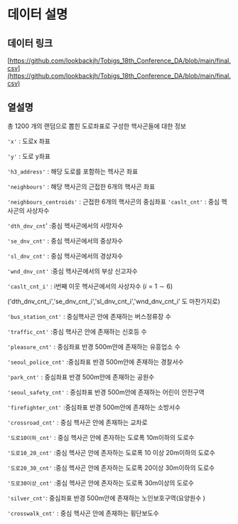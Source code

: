 # 데이터 설명

## 데이터 링크

[https://github.com/lookbackjh/Tobigs_18th_Conference_DA/blob/main/final.csv](https://github.com/lookbackjh/Tobigs_18th_Conference_DA/blob/main/final.csv)

## 열설명

총 1200 개의 랜덤으로 뽑힌 도로좌표로 구성한 헥사곤들에 대한 정보

`'x'` :  도로x 좌표

`'y'` : 도로 y좌표

`'h3_address'` : 해당 도로를 포함하는 헥사곤 좌표

`'neighbours'` : 해당 핵사곤의 근접한 6개의 핵사곤 좌표

`'neighbours_centroids'` : 근접한 6개의 핵사곤의 중심좌표
`'caslt_cnt'`  : 중심 헥사곤의 사상자수

`'dth_dnv_cnt`' :중심 헥사곤에서의 사망자수

`'se_dnv_cnt'`  : 중심 헥사곤에서의 중상자수

`'sl_dnv_cnt'` : 중심 헥사곤에서의 경상자수

`'wnd_dnv_cnt'` :중심 헥사곤에서의 부상 신고자수

`'caslt_cnt_i'` : i번째 이웃 헥사곤에서의 사상자수  ($i=1 \sim 6)$

('dth_dnv_cnt_i','se_dnv_cnt_i','sl_dnv_cnt_i','wnd_dnv_cnt_i’ 도 마찬가지로)

`'bus_station_cnt'` : 중심핵사곤 안에 존재하는 버스정류장 수

`'traffic_cnt'` :중심 핵사곤 안에 존재하는 신호등 수

`'pleasure_cnt'` : 중심좌표 반경 500m안에 존재하는 유흥업소 수

`'seoul_police_cnt'` :중심좌표 반경 500m안에 존재하는 경찰서수

`'park_cnt'`  : 중심좌표 반경 500m안에 존재하는 공원수

`'seoul_safety_cnt'` : 중심좌표 반경 500m안에 존재하는 어린이 안전구역

`'firefighter_cnt'` :중심좌표 반경 500m안에 존재하는 소방서수

`'crossroad_cnt'` : 중심 헥사곤 안에 존재하는 교차로

`'도로10이하_cnt'` : 중심 헥사곤 안에 존자하는 도로폭 10m이하의 도로수

`'도로10_20_cnt'` :중심 헥사곤 안에 존자하는 도로폭 10 이상 20m이하의 도로수

`'도로20_30_cnt'` :중심 헥사곤 안에 존자하는 도로폭 20이상 30m이하의 도로수

`'도로30이상_cnt'` :중심 헥사곤 안에 존자하는 도로폭 30m이상의 도로수

`'silver_cnt'`: 중심좌표 반경 500m안에 존재하는 노인보호구역(요양원수 ) 

`'crosswalk_cnt'` : 중심 헥사곤 안에 존재하는 횡단보도수

